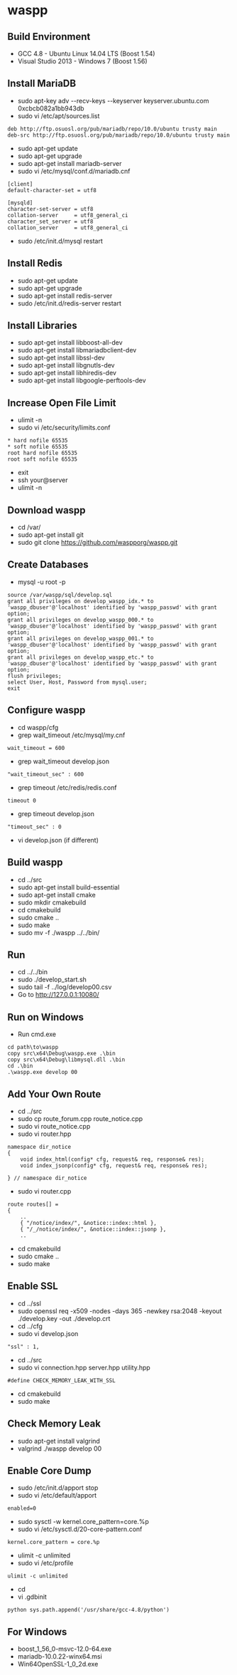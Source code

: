 waspp
=====

Build Environment
-----------------
* GCC 4.8 - Ubuntu Linux 14.04 LTS (Boost 1.54)
* Visual Studio 2013 - Windows 7 (Boost 1.56)

<!--
* Xcode 6.1 - MacOS X 10.9
-->

Install MariaDB
---------------
* sudo apt-key adv --recv-keys --keyserver keyserver.ubuntu.com 0xcbcb082a1bb943db
* sudo vi /etc/apt/sources.list
```
deb http://ftp.osuosl.org/pub/mariadb/repo/10.0/ubuntu trusty main
deb-src http://ftp.osuosl.org/pub/mariadb/repo/10.0/ubuntu trusty main
```

* sudo apt-get update
* sudo apt-get upgrade
* sudo apt-get install mariadb-server
* sudo vi /etc/mysql/conf.d/mariadb.cnf
```
[client]
default-character-set = utf8

[mysqld]
character-set-server = utf8
collation-server     = utf8_general_ci
character_set_server = utf8
collation_server     = utf8_general_ci
```

* sudo /etc/init.d/mysql restart

<!--
Install HandlerSocket
---------------------
* sudo vi /etc/mysql/my.cnf
```
[mysqld]
..
handlersocket_address = 127.0.0.1
handlersocket_port = 9998
handlersocket_port_wr = 9999
```

* mysql -u root -p
* INSTALL PLUGIN handlersocket SONAME 'handlersocket.so';
* exit
* sudo /etc/init.d/mysql restart
* mysql -u root -p
* SHOW PROCESSLIST;
* exit
-->

Install Redis
-------------
* sudo apt-get update
* sudo apt-get upgrade
* sudo apt-get install redis-server
* sudo /etc/init.d/redis-server restart

Install Libraries
-----------------
* sudo apt-get install libboost-all-dev
* sudo apt-get install libmariadbclient-dev
* sudo apt-get install libssl-dev
* sudo apt-get install libgnutls-dev
* sudo apt-get install libhiredis-dev
* sudo apt-get install libgoogle-perftools-dev

Increase Open File Limit
------------------------
* ulimit -n
* sudo vi /etc/security/limits.conf
```
* hard nofile 65535
* soft nofile 65535
root hard nofile 65535
root soft nofile 65535
```

* exit
* ssh your@server
* ulimit -n

Download waspp
--------------
* cd /var/
* sudo apt-get install git
* sudo git clone https://github.com/waspporg/waspp.git

Create Databases
----------------
* mysql -u root -p
```
source /var/waspp/sql/develop.sql
grant all privileges on develop_waspp_idx.* to 'waspp_dbuser'@'localhost' identified by 'waspp_passwd' with grant option;
grant all privileges on develop_waspp_000.* to 'waspp_dbuser'@'localhost' identified by 'waspp_passwd' with grant option;
grant all privileges on develop_waspp_001.* to 'waspp_dbuser'@'localhost' identified by 'waspp_passwd' with grant option;
grant all privileges on develop_waspp_etc.* to 'waspp_dbuser'@'localhost' identified by 'waspp_passwd' with grant option;
flush privileges;
select User, Host, Password from mysql.user;
exit
```

Configure waspp
---------------
* cd waspp/cfg
* grep wait_timeout /etc/mysql/my.cnf
```
wait_timeout = 600
```

* grep wait_timeout develop.json
```
"wait_timeout_sec" : 600
```

* grep timeout /etc/redis/redis.conf
```
timeout 0
```

* grep timeout develop.json
```
"timeout_sec" : 0
```

* vi develop.json (if different)

Build waspp
-----------
* cd ../src
* sudo apt-get install build-essential
* sudo apt-get install cmake
* sudo mkdir cmakebuild
* cd cmakebuild
* sudo cmake ..
* sudo make
* sudo mv -f ./waspp ../../bin/

Run
---
* cd ../../bin
* sudo ./develop_start.sh
* sudo tail -f ../log/develop00.csv
* Go to http://127.0.0.1:10080/

Run on Windows
--------------
* Run cmd.exe
```
cd path\to\waspp
copy src\x64\Debug\waspp.exe .\bin
copy src\x64\Debug\libmysql.dll .\bin
cd .\bin
.\waspp.exe develop 00

```

Add Your Own Route
------------------
* cd ../src
* sudo cp route_forum.cpp route_notice.cpp
* sudo vi route_notice.cpp
* sudo vi router.hpp
```
namespace dir_notice
{
	void index_html(config* cfg, request& req, response& res);
	void index_jsonp(config* cfg, request& req, response& res);
	
} // namespace dir_notice
```

* sudo vi router.cpp
```
route routes[] =
{
	..
	{ "/notice/index/", &notice::index::html },
	{ "/_/notice/index/", &notice::index::jsonp },
	..
```

* cd cmakebuild
* sudo cmake ..
* sudo make

Enable SSL
----------
* cd ../ssl
* sudo openssl req -x509 -nodes -days 365 -newkey rsa:2048 -keyout ./develop.key -out ./develop.crt
* cd ../cfg
* sudo vi develop.json
```
"ssl" : 1,
```

* cd ../src
* sudo vi connection.hpp server.hpp utility.hpp
```
#define CHECK_MEMORY_LEAK_WITH_SSL
```

* cd cmakebuild
* sudo make

Check Memory Leak
-----------------
* sudo apt-get install valgrind
* valgrind ./waspp develop 00

Enable Core Dump
-------------------
* sudo /etc/init.d/apport stop
* sudo vi /etc/default/apport 
```
enabled=0
```

* sudo sysctl -w kernel.core_pattern=core.%p
* sudo vi /etc/sysctl.d/20-core-pattern.conf 
```
kernel.core_pattern = core.%p
```

* ulimit -c unlimited
* sudo vi /etc/profile
```
ulimit -c unlimited
```

* cd
* vi .gdbinit
```
python sys.path.append('/usr/share/gcc-4.8/python')
```

For Windows
-----------
* boost_1_56_0-msvc-12.0-64.exe
* mariadb-10.0.22-winx64.msi
* Win64OpenSSL-1_0_2d.exe

<!--
For MacOS X
-----------
* install macports (http://www.macports.org)
* sudo port install boost
* sudo port install mariadb
* sudo port install redis
* sudo port install openssl
* sudo port install hiredis
-->

